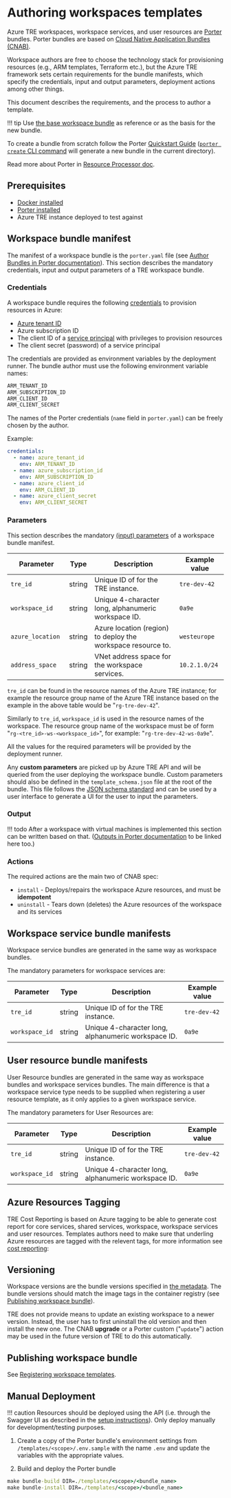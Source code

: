 # Authoring workspaces templates

Azure TRE workspaces, workspace services, and user resources are [Porter](https://porter.sh/) bundles. Porter bundles are based on [Cloud Native Application Bundles (CNAB)](https://cnab.io/).

Workspace authors are free to choose the technology stack for provisioning resources (e.g., ARM templates, Terraform etc.), but the Azure TRE framework sets certain requirements for the bundle manifests, which specify the credentials, input and output parameters, deployment actions among other things.

This document describes the requirements, and the process to author a template.

!!! tip
    Use [the base workspace bundle](../tre-templates/workspaces/base.md) as reference or as the basis for the new bundle.

To create a bundle from scratch follow the Porter [Quickstart Guide](https://porter.sh/quickstart/) ([`porter create` CLI command](https://porter.sh/cli/porter_create/) will generate a new bundle in the current directory).

Read more about Porter in [Resource Processor doc](../tre-developers/resource-processor.md#porter).

## Prerequisites

* [Docker installed](https://docs.docker.com/get-docker/)
* [Porter installed](https://porter.sh/install)
* Azure TRE instance deployed to test against

## Workspace bundle manifest

The manifest of a workspace bundle is the `porter.yaml` file (see [Author Bundles in Porter documentation](https://porter.sh/author-bundles/)). This section describes the mandatory credentials, input and output parameters of a TRE workspace bundle.

### Credentials

A workspace bundle requires the following [credentials](https://porter.sh/author-bundles/#credentials) to provision resources in Azure:

* [Azure tenant ID](https://docs.microsoft.com/en-us/azure/active-directory/fundamentals/active-directory-how-to-find-tenant)
* Azure subscription ID
* The client ID of a [service principal](https://docs.microsoft.com/en-us/azure/active-directory/develop/app-objects-and-service-principals) with privileges to provision resources
* The client secret (password) of a service principal

The credentials are provided as environment variables by the deployment runner. The bundle author must use the following environment variable names:

```bash
ARM_TENANT_ID
ARM_SUBSCRIPTION_ID
ARM_CLIENT_ID
ARM_CLIENT_SECRET
```

The names of the Porter credentials (`name` field in `porter.yaml`) can be freely chosen by the author.

Example:

```yaml
credentials:
  - name: azure_tenant_id
    env: ARM_TENANT_ID
  - name: azure_subscription_id
    env: ARM_SUBSCRIPTION_ID
  - name: azure_client_id
    env: ARM_CLIENT_ID
  - name: azure_client_secret
    env: ARM_CLIENT_SECRET
```

### Parameters

This section describes the mandatory [(input) parameters](https://porter.sh/author-bundles/#parameters) of a workspace bundle manifest.

| <div style="width:120px">Parameter</div> | Type | Description | Example value |
| --------- | ---- | ----------- | ------------- |
| `tre_id` | string | Unique ID of for the TRE instance. | `tre-dev-42` |
| `workspace_id` | string | Unique 4-character long, alphanumeric workspace ID. | `0a9e` |
| `azure_location` | string | Azure location (region) to deploy the workspace resource to. | `westeurope` |
| `address_space` | string | VNet address space for the workspace services. | `10.2.1.0/24` |

`tre_id` can be found in the resource names of the Azure TRE instance; for example the resource group name of the Azure TRE instance based on the example in the above table would be "`rg-tre-dev-42`".

Similarly to `tre_id`, `workspace_id` is used in the resource names of the workspace. The resource group name of the workspace must be of form "`rg-<tre_id>-ws-<workspace_id>`", for example: "`rg-tre-dev-42-ws-0a9e`".

All the values for the required parameters will be provided by the deployment runner.

Any **custom parameters** are picked up by Azure TRE API and will be queried from the user deploying the workspace bundle. Custom parameters should also be defined in the `template_schema.json` file at the root of the bundle. This file follows the [JSON schema standard](http://json-schema.org/) and can be used by a user interface to generate a UI for the user to input the parameters.

### Output

!!! todo
    After a workspace with virtual machines is implemented this section can be written based on that. ([Outputs in Porter documentation](https://porter.sh/author-bundles/#outputs) to be linked here too.)

### Actions

The required actions are the main two of CNAB spec:

* `install` - Deploys/repairs the workspace Azure resources, and must be **idempotent**
* `uninstall` - Tears down (deletes) the Azure resources of the workspace and its services

## Workspace service bundle manifests

Workspace service bundles are generated in the same way as workspace bundles.

The mandatory parameters for workspace services are:

| Parameter | Type | Description | Example value |
| --------- | ---- | ----------- | ------------- |
| `tre_id` | string | Unique ID of for the TRE instance. | `tre-dev-42` |
| `workspace_id` | string | Unique 4-character long, alphanumeric workspace ID. | `0a9e` |

## User resource bundle manifests

User Resource bundles are generated in the same way as workspace bundles and workspace services bundles.
The main difference is that a workspace service type needs to be supplied when registering a user resource template, as it only applies to a given workspace service.

The mandatory parameters for User Resources are:

| Parameter | Type | Description | Example value |
| --------- | ---- | ----------- | ------------- |
| `tre_id` | string | Unique ID of for the TRE instance. | `tre-dev-42` |
| `workspace_id` | string | Unique 4-character long, alphanumeric workspace ID. | `0a9e` |

## Azure Resources Tagging

TRE Cost Reporting is based on Azure tagging to be able to generate cost report for core services, shared services, workspace, workspace services and user resources.
Templates authors need to make sure that underling Azure resources are tagged with the relevent tags, for more information see [cost reporting](../azure-tre-overview/cost-reporting.md#azure-resources-tagging):

## Versioning

Workspace versions are the bundle versions specified in [the metadata](https://porter.sh/author-bundles/#bundle-metadata). The bundle versions should match the image tags in the container registry (see [Publishing workspace bundle](#publishing-workspace-bundle)).

TRE does not provide means to update an existing workspace to a newer version. Instead, the user has to first uninstall the old version and then install the new one. The CNAB **upgrade** or a Porter custom ("`update`") action may be used in the future version of TRE to do this automatically.

## Publishing workspace bundle

See [Registering workspace templates](../tre-admins/registering-templates.md).

## Manual Deployment

!!! caution
    Resources should be deployed using the API (i.e. through the Swagger UI as described in the [setup instructions](../tre-admins/setup-instructions/installing-base-workspace.md)). Only deploy manually for development/testing purposes.

1. Create a copy of the Porter bundle's environment settings from `/templates/<scope>/.env.sample` with the name `.env` and update the variables with the appropriate values.

1. Build and deploy the Porter bundle

  ```cmd
  make bundle-build DIR=./templates/<scope>/<bundle_name>
  make bundle-install DIR=./templates/<scope>/<bundle_name>
  ```
